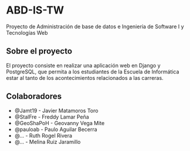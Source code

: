 # ABD-IS-TW

Proyecto de Administración de base de datos e Ingeniería de Software I y Tecnologías Web

## Sobre el proyecto

El proyecto consiste en realizar una aplicación web en Django y PostgreSQL,
que permita a los estudiantes de la Escuela de Informática estar al tanto de
los acontecimientos relacionados a las carreras.

## Colaboradores

- @Jamt19 - Javier Matamoros Toro
- @StalFre - Freddy Lamar Peña
- @GeoShaPoH - Geovanny Vega Mite
- @pauloab - Paulo Aguilar Becerra
- @... - Ruth Rogel Rivera
- @... - Melina Ruiz Jaramillo

